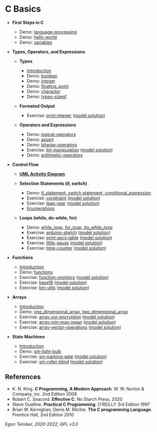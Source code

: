 # C Basics

* **First Steps in C**    
    * Demo: [language-processing](introduction/language_processing)
    * Demo: [hello-world](introduction/hello-world)   
    * Demo: [variables](introduction/variables)
        
* **Types, Operators, and Expressions**
    * **Types**
        * [Introduction](types-operators-expressions/types/README.md)
        * Demo: [boolean](types-operators-expressions/types/boolean)
        * Demo: [integer](types-operators-expressions/types/integer)
        * Demo: [floating_point](types-operators-expressions/types/floating-point)
        * Demo: [character](types-operators-expressions/types/character)
        * Demo: [types-sizeof](types-operators-expressions/types/types-sizeof)
        
    * **Formated Output**    
        * Exercise: [print-integer](types-operators-expressions/formated-output/print-integer-exercise)
        ([model solution](types-operators-expressions/formated-output/print-integer))  

    * **Operators and Expressions**
        * Demo: [logical-operators](types-operators-expressions/operators/logical-operators)  
        * Demo: [assert](types-operators-expressions/operators/assert)
        * Demo: [bitwise-operators](types-operators-expressions/operators/bitwise-operators)
        * Exercise: [bit-manipulation](types-operators-expressions/operators/bit-manipulation-exercise)
        ([model solution](types-operators-expressions/operators/bit-manipulation))
        * Demo: [arithmetic-operators](types-operators-expressions/operators/arithmetic-operators)
         

* **Control Flow**
    * [**UML Activity Diagram**](/configuration-management/documentation/uml/UML-Activity-Diagram.md) 
    * **Selection Statements (if, switch)**
        * Demo: [if_statement, switch statement, conditional_expression](control-flow/selection)
        * Exercise: [constraint](control-flow/selection/constraint-exercise)
         ([model solution](control-flow/selection/constraint))
        * Exercise: [leap-year](control-flow/selection/leap-year-exercise)
        ([model solution](control-flow/selection/leap-year))
         * [Enumerations](control-flow/selection/enumerations)

    * **Loops (while, do-while, for)**   
        * Demo: [while_loop, for_loop, do_while_loop](control-flow/loops)
        * Exercise: [arduino-sketch](control-flow/loops/arduino-sketch-exercise)
        ([model solution](control-flow/loops/arduino-sketch))    
        * Exercise: [print-ascii-table](control-flow/loops/print-ascii-table-exercise)
        ([model solution](control-flow/loops/print-ascii-table))    
        * Exercise: [little-gauss](control-flow/loops/little-gauss-exercise)
        ([model solution](control-flow/loops/little-gauss))
        * Exercise: [time-counter](control-flow/loops/time-counter-exercise)
        ([model solution](control-flow/loops/time-counter))        
            
* **Functions**
    * [Introduction](functions/README.md) 
    * Demo: [functions](functions/)
    * Exercise: [function-resistors](functions/function-resistors-exercise)
        ([model solution](functions/function-resistors))
    * Exercise: [base16](functions/base16-exercise)
        ([model solution](functions/base16))    
    * Exercise: [bin-utils](functions/bit-utils-exercise)
        ([model solution](functions/bit-utils))  
      
* **Arrays**
    * [Introduction](arrays/README.md)
    * Demo: [one_dimensional_array, two_dimensional_array](arrays)
    * Exercise: [array-xor-encryption](arrays/array-xor-encryption-exercise)
        ([model solution](arrays/array-xor-encryption))
    * Exercise: [array-min-max-mean](arrays/array-min-max-mean-exercise)
        ([model solution](arrays/array-min-max-mean))
    * Exercise: [array-vector-operations](arrays/array-vector-operations-exercise)
         ([model solution](arrays/array-vector-operations))


* **State Machines**
   * [Introduction](statemachine/README.md)  
   * Demo: [sm-light-bulb](statemachine/)
   * Exercise: [sm-parking-gate](statemachine/sm-parking-gate-exercise)
      ([model solution](statemachine/sm-parking-gate))
   * Exercise: [sm-roller-blind](statemachine/sm-roller-blind-exercise)
      ([model solution](statemachine/sm-roller-blind))
      

## References
* K. N. King. **C Programming, A Modern Approach**. W. W. Norton & Company, inc. 2nd Edition 2008
* Robert C. Seacord. **Effective C**. No Starch Press, 2020
* Steve Oualline. **Practical C Programming**. O'REILLY 3rd Edition 1997
* Brian W. Kernighan, Denis M. Ritchie. **The C programming Language**. Prentice Hall, 2nd Edition 2010

*Egon Teiniker, 2020-2022, GPL v3.0* 
